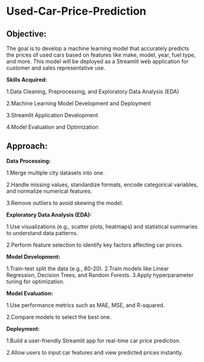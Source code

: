 # Used-Car-Price-Prediction

## Objective:

The goal is to develop a machine learning model that accurately predicts the prices of used cars based on features like make, model, year, fuel type, and more. This model will be deployed as a Streamlit web application for customer and sales representative use.

**Skills Acquired:**

1.Data Cleaning, Preprocessing, and Exploratory Data Analysis (EDA)

2.Machine Learning Model Development and Deployment

3.Streamlit Application Development

4.Model Evaluation and Optimization

## Approach:

**Data Processing:**

1.Merge multiple city datasets into one.

2.Handle missing values, standardize formats, encode categorical variables, and normalize numerical features.

3.Remove outliers to avoid skewing the model.

**Exploratory Data Analysis (EDA):**

1.Use visualizations (e.g., scatter plots, heatmaps) and statistical summaries to understand data patterns.

2.Perform feature selection to identify key factors affecting car prices.

**Model Development:**

1.Train-test split the data (e.g., 80-20).
2.Train models like Linear Regression, Decision Trees, and Random Forests.
3.Apply hyperparameter tuning for optimization.

**Model Evaluation:**

1.Use performance metrics such as MAE, MSE, and R-squared.

2.Compare models to select the best one.

**Deployment:**

1.Build a user-friendly Streamlit app for real-time car price prediction.

2.Allow users to input car features and view predicted prices instantly.

